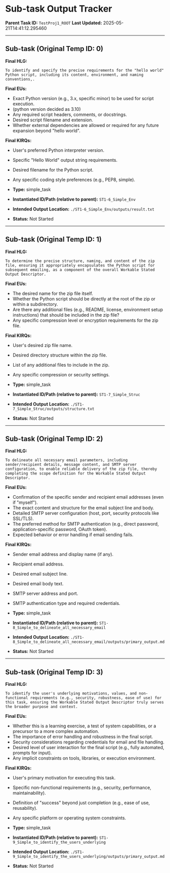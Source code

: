 # Sub-task Output Tracker

**Parent Task ID:** `TestProj1_ROOT`
**Last Updated:** 2025-05-21T14:41:12.295460

---
## Sub-task (Original Temp ID: 0)

**Final HLG:**
```
To identify and specify the precise requirements for the "hello world" Python script, including its content, environment, and naming conventions,.
```

**Final EUs:**
- Exact Python version (e.g., 3.x, specific minor) to be used for script execution.
- (python version decided as 3.10)
- Any required script headers, comments, or docstrings.
- Desired script filename and extension.
- Whether external dependencies are allowed or required for any future expansion beyond "hello world".

**Final KIRQs:**
- User's preferred Python interpreter version.
- Specific "Hello World" output string requirements.
- Desired filename for the Python script.
- Any specific coding style preferences (e.g., PEP8, simple).

- **Type:** simple_task
- **Instantiated ID/Path (relative to parent):** `ST1-6_Simple_Env`
- **Intended Output Location:** `./ST1-6_Simple_Env/outputs/result.txt`
- **Status:** Not Started

---
## Sub-task (Original Temp ID: 1)

**Final HLG:**
```
To determine the precise structure, naming, and content of the zip file, ensuring it appropriately encapsulates the Python script for subsequent emailing, as a component of the overall Workable Stated Output Descriptor.
```

**Final EUs:**
- The desired name for the zip file itself.
- Whether the Python script should be directly at the root of the zip or within a subdirectory.
- Are there any additional files (e.g., README, license, environment setup instructions) that should be included in the zip file?
- Any specific compression level or encryption requirements for the zip file.

**Final KIRQs:**
- User's desired zip file name.
- Desired directory structure within the zip file.
- List of any additional files to include in the zip.
- Any specific compression or security settings.

- **Type:** simple_task
- **Instantiated ID/Path (relative to parent):** `ST1-7_Simple_Struc`
- **Intended Output Location:** `./ST1-7_Simple_Struc/outputs/structure.txt`
- **Status:** Not Started

---
## Sub-task (Original Temp ID: 2)

**Final HLG:**
```
To delineate all necessary email parameters, including sender/recipient details, message content, and SMTP server configuration, to enable reliable delivery of the zip file, thereby completing the scope definition for the Workable Stated Output Descriptor.
```

**Final EUs:**
- Confirmation of the specific sender and recipient email addresses (even if "myself").
- The exact content and structure for the email subject line and body.
- Detailed SMTP server configuration (host, port, security protocols like SSL/TLS).
- The preferred method for SMTP authentication (e.g., direct password, application-specific password, OAuth token).
- Expected behavior or error handling if email sending fails.

**Final KIRQs:**
- Sender email address and display name (if any).
- Recipient email address.
- Desired email subject line.
- Desired email body text.
- SMTP server address and port.
- SMTP authentication type and required credentials.

- **Type:** simple_task
- **Instantiated ID/Path (relative to parent):** `ST1-8_Simple_to_delineate_all_necessary_email`
- **Intended Output Location:** `./ST1-8_Simple_to_delineate_all_necessary_email/outputs/primary_output.md`
- **Status:** Not Started

---
## Sub-task (Original Temp ID: 3)

**Final HLG:**
```
To identify the user's underlying motivations, values, and non-functional requirements (e.g., security, robustness, ease of use) for this task, ensuring the Workable Stated Output Descriptor truly serves the broader purpose and context.
```

**Final EUs:**
- Whether this is a learning exercise, a test of system capabilities, or a precursor to a more complex automation.
- The importance of error handling and robustness in the final script.
- Security considerations regarding credentials for email and file handling.
- Desired level of user interaction for the final script (e.g., fully automated, prompts for input).
- Any implicit constraints on tools, libraries, or execution environment.

**Final KIRQs:**
- User's primary motivation for executing this task.
- Specific non-functional requirements (e.g., security, performance, maintainability).
- Definition of "success" beyond just completion (e.g., ease of use, reusability).
- Any specific platform or operating system constraints.

- **Type:** simple_task
- **Instantiated ID/Path (relative to parent):** `ST1-9_Simple_to_identify_the_users_underlying`
- **Intended Output Location:** `./ST1-9_Simple_to_identify_the_users_underlying/outputs/primary_output.md`
- **Status:** Not Started

